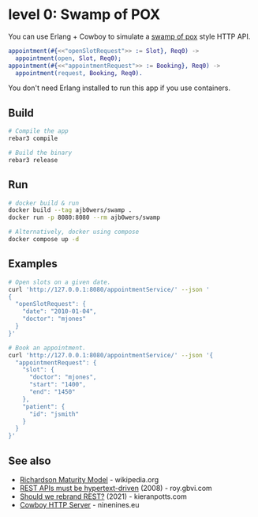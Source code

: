 # level 0: Swamp of POX

You can use Erlang + Cowboy to simulate a [swamp of pox][1] style HTTP API.

```erlang
appointment(#{<<"openSlotRequest">> := Slot}, Req0) ->
  appointment(open, Slot, Req0);
appointment(#{<<"appointmentRequest">> := Booking}, Req0) ->
  appointment(request, Booking, Req0).
```

You don't need Erlang installed to run this app if you use containers.

## Build

```bash
# Compile the app
rebar3 compile

# Build the binary
rebar3 release
```

## Run


```bash
# docker build & run
docker build --tag ajb0wers/swamp .
docker run -p 8080:8080 --rm ajb0wers/swamp

# Alternatively, docker using compose
docker compose up -d
```

## Examples

```bash
# Open slots on a given date. 
curl 'http://127.0.0.1:8080/appointmentService/' --json '
{
  "openSlotRequest": {
    "date": "2010-01-04",
    "doctor": "mjones"
  }
}'

# Book an appointment.
curl 'http://127.0.0.1:8080/appointmentService/' --json '{
  "appointmentRequest": {
    "slot": {
      "doctor": "mjones",
      "start": "1400",
      "end": "1450"
    },
    "patient": {
      "id": "jsmith"
    }
  }
}'
```

## See also

- [Richardson Maturity Model][2] - wikipedia\.org
- [REST APIs must be hypertext-driven][3] (2008) - roy\.gbvi\.com
- [Should we rebrand REST?][4] (2021) - kieranpotts\.com
- [Cowboy HTTP Server][5] - ninenines\.eu 

[1]: https://martinfowler.com/articles/richardsonMaturityModel.html
[2]: https://en.wikipedia.org/wiki/Richardson_Maturity_Model 
[3]: https://roy.gbiv.com/untangled/2008/rest-apis-must-be-hypertext-driven
[4]: https://kieranpotts.com/rebranding-rest
[5]: https://ninenines.eu
